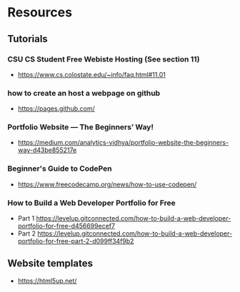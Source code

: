 
# Resources

## Tutorials

### CSU CS Student Free Webiste Hosting (See section 11)
* https://www.cs.colostate.edu/~info/faq.html#11.01


### how to create an host a webpage on github
* https://pages.github.com/


### Portfolio Website — The Beginners’ Way!
* https://medium.com/analytics-vidhya/portfolio-website-the-beginners-way-d43be855217e

### Beginner's Guide to CodePen
* https://www.freecodecamp.org/news/how-to-use-codepen/

### How to Build a Web Developer Portfolio for Free
* Part 1 https://levelup.gitconnected.com/how-to-build-a-web-developer-portfolio-for-free-d456699ecef7
* Part 2 https://levelup.gitconnected.com/how-to-build-a-web-developer-portfolio-for-free-part-2-d099ff34f9b2

## Website templates 

* https://html5up.net/

